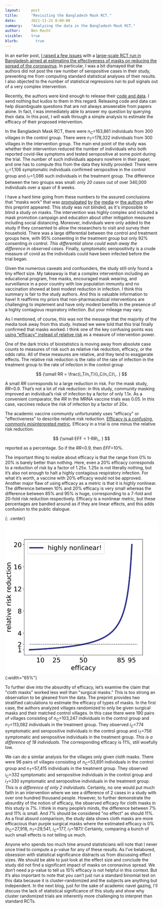 ```yaml
---
layout:     post
title:      "Revisiting the Bangladesh Mask RCT."
date:       2021-11-23 0:00:00
summary:    "Analyzing the data in the Bangladesh Mask RCT."
author:     Ben Recht
visible:    true
blurb: 		  true
---
```


In an earlier post, [I raised a few issues](https://www.argmin.net/2021/09/13/effect-size/) with a [large-scale RCT run in Bangladesh aimed at estimating the effectiveness of masks on reducing the spread of the coronavirus](https://www.poverty-action.org/sites/default/files/publications/Mask_Second_Stage_Paper_20211108.pdf.pdf). In particular, I was a bit dismayed that the authors did not post the raw number of seropositive cases in their study, preventing me from computing standard statistical analyses of their results. I also objected to the number of statistical regressions run to pull signals out of a very complex intervention.

Recently, the authors were kind enough to release their [code and data](https://gitlab.com/emily-crawford/bd-mask-rct). I send nothing but kudos to them in this regard. Releasing code and data can help disambiguate questions that are not always answerable from papers alone. In fact, I was immediately able to answer my question by querying their data. In this post, I will walk through a simple analysis to estimate the efficacy of their proposed intervention.

In the Bangladesh Mask RCT, there were $n_C=$163,861 individuals from 300 villages in the control group. There were $n_T=$178,322 individuals from 300 villages in the intervention group. The main end point of the study was whether their intervention reduced the number of individuals who both reported covid-like symptoms and tested seropositive at some point during the trial. The number of such individuals appears nowhere in their paper, and one has to compute this from the data they kindly provided: There were $i_C=$1,106 symptomatic individuals confirmed seropositive in the control group and $i_T=$1,086 such individuals in the treatment group. The difference between the two groups was small: only _20 cases_ out of over 340,000 individuals over a span of 8 weeks.

I have a hard time going from these numbers to the assured conclusions that "masks work" that was [promulgated](https://www.theatlantic.com/ideas/archive/2021/09/masks-were-working-all-along/619989/) [by](https://www.nature.com/articles/d41586-021-02457-y) [the](https://www.nbcnews.com/science/science-news/largest-study-masks-yet-details-importance-fighting-covid-19-rcna1858) [media](https://www.washingtonpost.com/world/2021/09/01/masks-study-covid-bangladesh/) or [the authors](https://www.nytimes.com/2021/09/26/opinion/do-masks-work-for-covid-prevention.html) after this preprint appeared. This study was not blinded, as it's impossible to blind a study on masks. The intervention was highly complex and included a mask promotion campaign and education about other mitigation measures including social distancing. Moreover, individuals were only added to the study if they consented to allow the researchers to visit and survey their household. There was a large differential between the control and treatment groups here, with 95% consenting in the treatment group but only 92% consenting in control. _This differential alone could wash away the difference in observed cases._ Finally, symptomatic seropositivity is a crude measure of covid as the individuals could have been infected before the trial began.

Given the numerous caveats and confounders, the study still only found a tiny effect size. My takeaway is that a complex intervention including an educational program, free masks, encouraged mask wearing, and surveillance in a poor country with low population immunity and no vaccination showed at best modest reduction in infection. I think this summary is fair to the study authors. And this is valuable information to have! It reaffirms my priors that non-pharmaceutical interventions are challenging to implement and have only modest benefits in the presence of a highly contagious respiratory infection. But your mileage may vary.

As I mentioned, of course, this was not the message that the majority of the media took away from this study. Instead we were told that this trial finally confirmed that masks worked. I think one of the key confusing points was [using “efficacy” instead of relative risk](http://www.argmin.net/2021/08/13/relative-risk/) as a measure of intervention power.

One of the dark tricks of biostatistics is moving away from absolute case counts to  measures of risk such as relative risk reduction, efficacy, or the odds ratio. All of these measures are relative, and they tend to exaggerate effects. The relative risk reduction is the ratio of the rate of infection in the treatment group to the rate of infection in the control group

$$
{\small
    RR = \frac{i_T/n_T}{i_C/n_C}\,.
}
$$

A small $RR$ corresponds to a large reduction in risk. For the mask study, $RR=$0.9. That’s not a lot of risk reduction: in this study, community masking improved an individual’s risk of infection by a factor of only 1.1x. As a convenient comparator, the $RR$ in the MRNA vaccine trials was 0.05. In this case, vaccines reduce the risk of infection by a factor of 20x.

The academic vaccine community unfortunately uses "efficacy" or "effectiveness" to describe relative risk reduction. [Efficacy is a confusing, commonly misinterpreted metric](xxx). Efficacy in a trial is one minus the relative risk reduction:

$$
{\small
EFF = 1-RR\,,
}
$$

reported as a percentage. So if the $RR=$0.9, then $EFF=$10%.

The important thing to realize about efficacy is that the range from 0% to 20% is barely better than nothing. Here, even a 20% efficacy corresponds to a reduction of risk by a factor of 1.25x. 1.25x is not literally nothing, but it’s also not enough to halt a highly contagious respiratory infection. For what it’s worth, a vaccine with 20% efficacy would not be approved. Another major flaw of using efficacy as a metric is that it is highly nonlinear. The difference between 10% and 20% efficacy is very small whereas the difference between 85% and 95% is huge, corresponding to a 7-fold and 20-fold risk reduction respectively. Efficacy is a nonlinear metric, but these percentages are bandied around as if they are linear effects, and this adds confusion to the public dialogue.

{: .center}
![The relationship between effectiveness and risk reduction is highly nonlinear](/assets/eff_v_rr.png){:width="65%"}

To further dive into the absurdity of efficacy, let’s examine the claim that "cloth masks" worked less well than "surgical masks." This is too strong an observation to be gleaned from the data. The preprint provides two stratified calculations to estimate the efficacy of types of masks. In the first case, the authors analyzed villages randomized to only be given surgical masks and their matched control villages. In this case there were 190 pairs of villages consisting of $n_C=$103,247 individuals in the control group and $n_T=$113,082 individuals in the treatment group. They observed $i_C=$774 symptomatic and seropositive individuals in the control group and $i_T=$756 symptomatic and seropositive individuals in the treatment group. _This is a difference of 18 individuals._ The corresponding efficacy is 11%, still woefully low.

We can do a similar analysis for the villages only given cloth masks. There were 96 pairs of villages consisting of $n_C=$53,691 individuals in the control group and $n_T=$57,415 individuals in the treatment group. They observed $i_C=$332 symptomatic and seropositive individuals in the control group and $i_T=$330 symptomatic and seropositive individuals in the treatment group. _This is a difference of only 2 individuals._ Certainly, no one would put much faith in an intervention where we see a difference of 2 cases in a study with over one hundred thousand people. However, to further demonstrate the absurdity of the notion of efficacy, the observed efficacy for cloth masks in this study is 7%. I think in many people’s minds, the difference between 7% and 11% is small. And 7% should be considered "no effect" as should 11%. As a final absurd comparison, the study data shows cloth masks are more efficacious than purple surgical masks where the estimated efficacy is 0% ($n_C=$27,918, $n_T=$29,541, $i_C=$177, $i_T=$187)! Certainly, comparing a bunch of such small effects is not telling us much.

Anyone who spends too much time around statisticians will note that I never once tried to compute a p-value for any of these results. As I’ve belabored, obsession with statistical significance distracts us from discussing effect sizes. We should be able to just look at the effect size and conclude the study did not find a significant impact of masks on coronavirus spread. We don’t need a p-value to tell us 10% efficacy is not helpful in this context. But it’s also important to note that you can’t just run a standard binomial test on this data because it is cluster-randomized and the subjects are anything but independent. In the next blog, just for the sake of academic navel gazing, I'll discuss the lack of statistical significance of this study and show why cluster randomized trials are inherently more challenging to interpret than standard RCTs.
